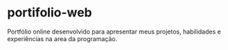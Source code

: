 # portifolio-web
Portfólio online desenvolvido para apresentar meus projetos, habilidades e experiências na area da programação.
